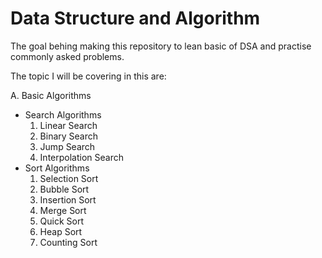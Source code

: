 # Data Structure and Algorithm

The goal behing making this repository to lean basic of DSA and practise commonly asked problems.

The topic I will be covering in this are:

A. Basic Algorithms
  * Search Algorithms 
    1. Linear Search
    2. Binary Search
    3. Jump Search
    4. Interpolation Search
  * Sort Algorithms 
    1. Selection Sort
    2. Bubble Sort
    3. Insertion Sort
    4. Merge Sort
    5. Quick Sort
    6. Heap Sort
    7. Counting Sort

